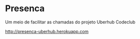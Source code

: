 # Presenca
Um meio de facilitar as chamadas do projeto Uberhub Codeclub

http://presenca-uberhub.herokuapp.com
